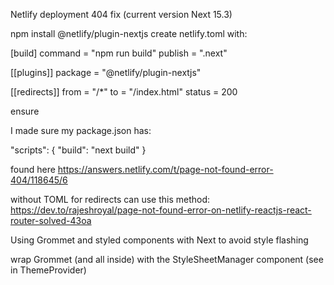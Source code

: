 Netlify deployment 404 fix (current version Next 15.3)

npm install @netlify/plugin-nextjs
create netlify.toml with:

[build]
command = "npm run build"
publish = ".next"

[[plugins]]
package = "@netlify/plugin-nextjs"

[[redirects]]
from = "/\*"
to = "/index.html"
status = 200

ensure

I made sure my package.json has:

"scripts": {
"build": "next build"
}

found here
https://answers.netlify.com/t/page-not-found-error-404/118645/6

without TOML for redirects can use this method:
https://dev.to/rajeshroyal/page-not-found-error-on-netlify-reactjs-react-router-solved-43oa

Using Grommet and styled components with Next to avoid style flashing

wrap Grommet (and all inside) with the StyleSheetManager component (see in ThemeProvider)
